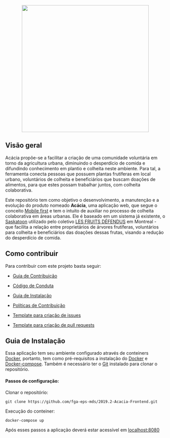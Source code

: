 <p align="center">  <img src="src/assets/wordmark_1.svg" width="400"></p>

## Visão geral

Acácia propõe-se a facilitar a criação de uma comunidade voluntária em torno da agricultura urbana, diminuindo o desperdício de comida e difundindo conhecimento em plantio e colheita neste ambiente. Para tal, a ferramenta conecta pessoas que possuem plantas frutíferas em local urbano, voluntários de colheita e beneficiários que buscam doações de alimentos, para que estes possam trabalhar juntos, com colheita colaborativa.

Este repositório tem como objetivo o desenvolvimento, a manutenção e a evolução do produto nomeado **Acácia**, uma aplicação web, que segue o conceito [Mobile first](https://digitalks.com.br/artigos/mobile-first-e-o-que-voce-realmente-precisa-saber-respeito/) e tem o intuito de auxiliar no processo de colheita colaborativa em áreas urbanas. Ele é baseado em um sistema já existente, o [Saskatoon](https://github.com/tiagovaz/saskatoon) utilizado pelo coletivo [LES FRUITS DÉFENDUS](https://santropolroulant.org/en/what-is-the-roulant/collectives/fruits-defendus/) em Montreal - que facilita a relação entre proprietários de árvores frutíferas, voluntários para colheita e beneficiários das doações dessas frutas, visando a redução do desperdício de comida.

  

## Como contribuir

Para contribuir com este projeto basta seguir:

-  [Guia de Contribuição](https://fga-eps-mds.github.io/2019.2-Acacia/#/contributing) 

-  [Código de Conduta](https://fga-eps-mds.github.io/2019.2-Acacia/#/code-of-conduct)

-  [Guia de Instalação](#guia-de-instalação)

-  [Políticas de Contribuição](https://fga-eps-mds.github.io/2019.2-Acacia/#/policies)

-  [Template para criação de issues](https://github.com/fga-eps-mds/2019.2-Acacia/tree/develop/.github/ISSUE_TEMPLATE)

-  [Template para criação de pull requests](https://github.com/fga-eps-mds/2019.2-Acacia/blob/develop/.github/PULL_REQUEST_TEMPLATE.md)

  

## Guia de Instalação

Essa aplicação tem seu ambiente configurado através de conteiners [Docker](https://www.docker.com), portanto, tem como pré-requisitos a instalação do [Docker](https://www.docker.com/get-started) e [Docker-compose](https://docs.docker.com/compose/install/).
Também é necessário ter o [Git](https://git-scm.com) instalado para clonar o repositório.

#### Passos de configuração:

Clonar o repositório:

`git clone https://github.com/fga-eps-mds/2019.2-Acacia-Frontend.git`

Execução do conteiner:

`docker-compose up`

Após esses passos a aplicação deverá estar acessível em [localhost:8080](localhost:8080)
